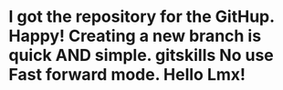 I got the repository for the GitHup.
Happy!
Creating a new branch is quick AND simple.
gitskills
No use Fast forward mode.
Hello Lmx!
=========
